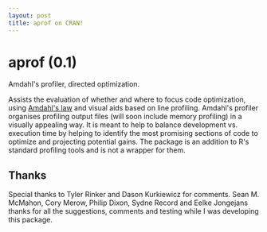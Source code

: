```yaml
---
layout: post
title: aprof on CRAN! 
---
```


aprof (0.1)
=====

Amdahl's profiler, directed optimization.

Assists the evaluation of whether and where to focus code optimization, using [Amdahl's law](https://en.wikipedia.org/wiki/Amdahl%27s_law) and visual aids based on line profiling. Amdahl's profiler organises profiling output files (will soon include memory profiling) in a visually appealing way. It is meant to help to balance development vs. execution time by helping to identify the most promising sections of code to optimize and projecting potential gains. The package is an addition to R's standard profiling tools and is not a wrapper for them.


## Thanks
Special thanks to Tyler Rinker and Dason Kurkiewicz for comments. Sean M. McMahon, Cory Merow, Philip Dixon, Sydne Record and Eelke Jongejans thanks for all the suggestions, comments and testing while I was developing this package.


